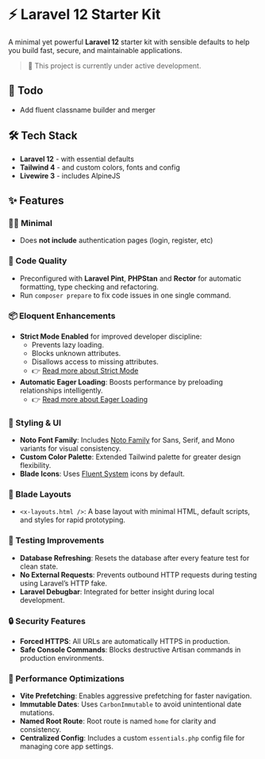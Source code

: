 # ⚡ Laravel 12 Starter Kit

A minimal yet powerful **Laravel 12** starter kit with sensible defaults to help you build fast, secure, and maintainable applications.

> 🚧 This project is currently under active development.

## 🚧 Todo

- Add fluent classname builder and merger

## 🛠️ Tech Stack

- **Laravel 12** - with essential defaults
- **Tailwind 4** - and custom colors, fonts and config
- **Livewire 3** - includes AlpineJS

## ✨ Features

### 🤏🏻 Minimal

- Does **not include** authentication pages (login, register, etc)

### 🔧 Code Quality

- Preconfigured with **Laravel Pint**, **PHPStan** and **Rector** for automatic formatting, type checking and refactoring.
- Run `composer prepare` to fix code issues in one single command.

### 📦 Eloquent Enhancements

- **Strict Mode Enabled** for improved developer discipline:
    - Prevents lazy loading.
    - Blocks unknown attributes.
    - Disallows access to missing attributes.
    - 👉 [Read more about Strict Mode](https://laravel-news.com/shouldbestrict)
- **Automatic Eager Loading**: Boosts performance by preloading relationships intelligently.
    - 👉 [Read more about Eager Loading](https://laravel-news.com/laravel-12-8-0)

### 🎨 Styling & UI

- **Noto Font Family**: Includes [Noto Family](https://fonts.google.com/noto) for Sans, Serif, and Mono variants for visual consistency.
- **Custom Color Palette**: Extended Tailwind palette for greater design flexibility.
- **Blade Icons**: Uses [Fluent System](https://fluenticons.co) icons by default.

### 🧩 Blade Layouts

- `<x-layouts.html />`: A base layout with minimal HTML, default scripts, and styles for rapid prototyping.

### 💯 Testing Improvements

- **Database Refreshing**: Resets the database after every feature test for clean state.
- **No External Requests**: Prevents outbound HTTP requests during testing using Laravel’s HTTP fake.
- **Laravel Debugbar**: Integrated for better insight during local development.

### 🔒 Security Features

- **Forced HTTPS**: All URLs are automatically HTTPS in production.
- **Safe Console Commands**: Blocks destructive Artisan commands in production environments.

### 🚀 Performance Optimizations

- **Vite Prefetching**: Enables aggressive prefetching for faster navigation.
- **Immutable Dates**: Uses `CarbonImmutable` to avoid unintentional date mutations.
- **Named Root Route**: Root route is named `home` for clarity and consistency.
- **Centralized Config**: Includes a custom `essentials.php` config file for managing core app settings.
